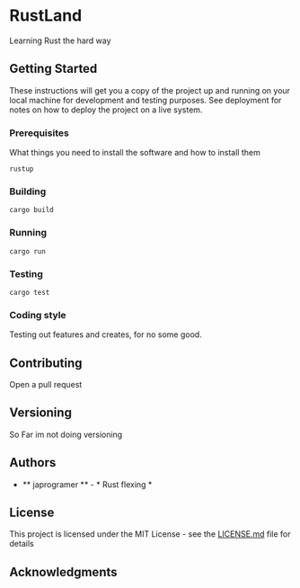 # RustLand

Learning Rust the hard way

## Getting Started

These instructions will get you a copy of the project up and running on your local machine for development and testing purposes. See deployment for notes on how to deploy the project on a live system.

### Prerequisites

What things you need to install the software and how to install them

```
rustup
```

### Building

```
cargo build
```

### Running

```
cargo run
```

### Testing

```
cargo test
```

### Coding style

Testing out features and creates,
for no some good.

## Contributing

Open a pull request

## Versioning

So Far im not doing versioning

## Authors

* ** japrogramer ** - * Rust flexing * 

## License

This project is licensed under the MIT License - see the [LICENSE.md](LICENSE.md) file for details

## Acknowledgments
